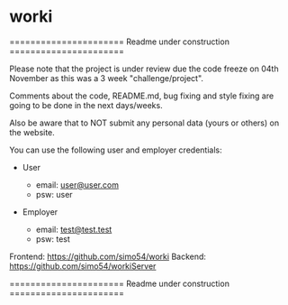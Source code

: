 # worki

====================== Readme under construction ======================

Please note that the project is under review due the code freeze on 04th November as this was a 3 week "challenge/project".

Comments about the code, README.md, bug fixing and style fixing are going to be done in the next days/weeks.

Also be aware that to NOT submit any personal data (yours or others) on the website.

You can use the following user and employer credentials:

- User

  - email: user@user.com
  - psw: user

- Employer
  - email: test@test.test
  - psw: test

Frontend: https://github.com/simo54/worki
Backend: https://github.com/simo54/workiServer

====================== Readme under construction ======================
